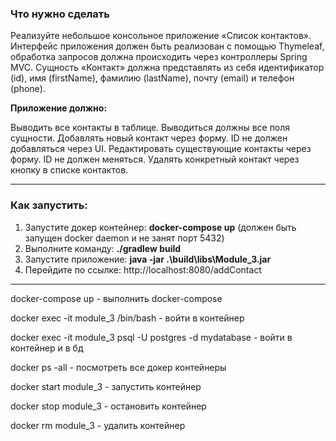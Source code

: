 <h3>Что нужно сделать</h3>
Реализуйте небольшое консольное приложение «Список контактов». 
Интерфейс приложения должен быть реализован с помощью Thymeleaf, 
обработка запросов должна происходить через контроллеры Spring MVC. 
Сущность «Контакт» должна представлять из себя идентификатор (id), 
имя (firstName), фамилию (lastName), почту (email) и телефон (phone).

<b>Приложение должно:</b>

Выводить все контакты в таблице. Выводиться должны все поля сущности.
Добавлять новый контакт через форму. ID не должен добавляться через UI.
Редактировать существующие контакты через форму. ID не должен меняться.
Удалять конкретный контакт через кнопку в списке контактов.

---
<h3>Как запустить:</h3>

1. Запустите докер контейнер: <b>docker-compose up</b> (должен быть запущен docker daemon и не занят порт 5432)
2. Выполните команду: <b>./gradlew build</b>
3. Запустите приложение: <b>java -jar .\build\libs\Module_3.jar</b>
4. Перейдите по ссылке: http://localhost:8080/addContact 

---

docker-compose up - выполнить docker-compose

docker exec -it module_3 /bin/bash - войти в контейнер

docker exec -it module_3 psql -U postgres -d mydatabase - войти в контейнер и в бд

docker ps -all - посмотреть все докер контейнеры

docker start module_3 - запустить контейнер

docker stop module_3 - остановить контейнер

docker rm module_3 - удалить контейнер

